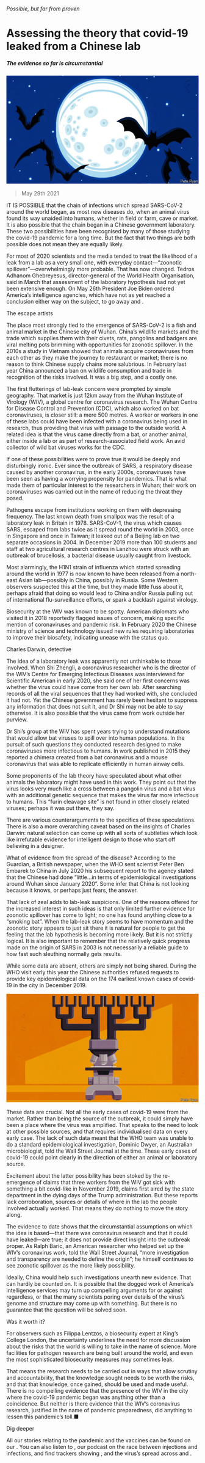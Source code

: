 ###### Possible, but far from proven

# Assessing the theory that covid-19 leaked from a Chinese lab 

##### The evidence so far is circumstantial 

![image](images/20210529_IRD002_0.jpg) 

> May 29th 2021 

IT IS POSSIBLE that the chain of infections which spread SARS-CoV-2 around the world began, as most new diseases do, when an animal virus found its way unaided into humans, whether in field or farm, cave or market. It is also possible that the chain began in a Chinese government laboratory. These two possibilities have been recognised by many of those studying the covid-19 pandemic for a long time. But the fact that two things are both possible does not mean they are equally likely.

For most of 2020 scientists and the media tended to treat the likelihood of a leak from a lab as a very small one, with everyday contact—“zoonotic spillover”—overwhelmingly more probable. That has now changed. Tedros Adhanom Ghebreyesus, director-general of the World Health Organisation, said in March that assessment of the laboratory hypothesis had not yet been extensive enough. On May 26th President Joe Biden ordered America’s intelligence agencies, which have not as yet reached a conclusion either way on the subject, to go away and .


The escape artists

The place most strongly tied to the emergence of SARS-CoV-2 is a fish and animal market in the Chinese city of Wuhan. China’s wildlife markets and the trade which supplies them with their civets, rats, pangolins and badgers are viral melting pots brimming with opportunities for zoonotic spillover. In the 2010s a study in Vietnam showed that animals acquire coronaviruses from each other as they make the journey to restaurant or market; there is no reason to think Chinese supply chains more salubrious. In February last year China announced a ban on wildlife consumption and trade in recognition of the risks involved. It was a big step, and a costly one.

The first flutterings of lab-leak concern were prompted by simple geography. That market is just 12km away from the Wuhan Institute of Virology (WIV), a global centre for coronavirus research. The Wuhan Centre for Disease Control and Prevention (CDC), which also worked on bat coronaviruses, is closer still: a mere 500 metres. A worker or workers in one of these labs could have been infected with a coronavirus being used in research, thus providing that virus with passage to the outside world. A related idea is that the virus came directly from a bat, or another animal, either inside a lab or as part of research-associated field work. An avid collector of wild bat viruses works for the CDC.

If one of these possibilities were to prove true it would be deeply and disturbingly ironic. Ever since the outbreak of SARS, a respiratory disease caused by another coronavirus, in the early 2000s, coronaviruses have been seen as having a worrying propensity for pandemics. That is what made them of particular interest to the researchers in Wuhan; their work on coronaviruses was carried out in the name of reducing the threat they posed.

Pathogens escape from institutions working on them with depressing frequency. The last known death from smallpox was the result of a laboratory leak in Britain in 1978. SARS-CoV-1, the virus which causes SARS, escaped from labs twice as it spread round the world in 2003, once in Singapore and once in Taiwan; it leaked out of a Beijing lab on two separate occasions in 2004. In December 2019 more than 100 students and staff at two agricultural research centres in Lanzhou were struck with an outbreak of brucellosis, a bacterial disease usually caught from livestock.

Most alarmingly, the H1N1 strain of influenza which started spreading around the world in 1977 is now known to have been released from a north-east Asian lab—possibly in China, possibly in Russia. Some Western observers suspected this at the time, but they made little fuss about it, perhaps afraid that doing so would lead to China and/or Russia pulling out of international flu-surveillance efforts, or spark a backlash against virology.

Biosecurity at the WIV was known to be spotty. American diplomats who visited it in 2018 reportedly flagged issues of concern, making specific mention of coronaviruses and pandemic risk. In February 2020 the Chinese ministry of science and technology issued new rules requiring laboratories to improve their biosafety, indicating unease with the status quo.

Charles Darwin, detective

The idea of a laboratory leak was apparently not unthinkable to those involved. When Shi Zhengli, a coronavirus researcher who is the director of the WIV’s Centre for Emerging Infectious Diseases was interviewed for Scientific American in early 2020, she said one of her first concerns was whether the virus could have come from her own lab. After searching records of all the viral sequences that they had worked with, she concluded it had not. Yet the Chinese government has rarely been hesitant to suppress any information that does not suit it, and Dr Shi may not be able to say otherwise. It is also possible that the virus came from work outside her purview.

Dr Shi’s group at the WIV has spent years trying to understand mutations that would allow bat viruses to spill over into human populations. In the pursuit of such questions they conducted research designed to make coronaviruses more infectious to humans. In work published in 2015 they reported a chimera created from a bat coronavirus and a mouse coronavirus that was able to replicate efficiently in human airway cells.

Some proponents of the lab theory have speculated about what other animals the laboratory might have used in this work. They point out that the virus looks very much like a cross between a pangolin virus and a bat virus with an additional genetic sequence that makes the virus far more infectious to humans. This “furin cleavage site” is not found in other closely related viruses; perhaps it was put there, they say.

There are various counterarguments to the specifics of these speculations. There is also a more overarching caveat based on the insights of Charles Darwin: natural selection can come up with all sorts of subtleties which look like irrefutable evidence for intelligent design to those who start off believing in a designer.

What of evidence from the spread of the disease? According to the Guardian, a British newspaper, when the WHO sent scientist Peter Ben Embarek to China in July 2020 his subsequent report to the agency stated that the Chinese had done “little…in terms of epidemiological investigations around Wuhan since January 2020”. Some infer that China is not looking because it knows, or perhaps just fears, the answer.

That lack of zeal adds to lab-leak suspicions. One of the reasons offered for the increased interest in such ideas is that only limited further evidence for zoonotic spillover has come to light; no one has found anything close to a “smoking bat”. When the lab-leak story seems to have momentum and the zoonotic story appears to just sit there it is natural for people to get the feeling that the lab hypothesis is becoming more likely. But it is not strictly logical. It is also important to remember that the relatively quick progress made on the origin of SARS in 2003 is not necessarily a reliable guide to how fast such sleuthing normally gets results.

While some data are absent, others are simply not being shared. During the WHO visit early this year the Chinese authorities refused requests to provide key epidemiological data on the 174 earliest known cases of covid-19 in the city in December 2019.

![image](images/20210529_IRD003_0.jpg) 


These data are crucial. Not all the early cases of covid-19 were from the market. Rather than being the source of the outbreak, it could simply have been a place where the virus was amplified. That speaks to the need to look at other possible sources, and that requires individualised data on every early case. The lack of such data meant that the WHO team was unable to do a standard epidemiological investigation, Dominic Dwyer, an Australian microbiologist, told the Wall Street Journal at the time. These early cases of covid-19 could point clearly in the direction of either an animal or laboratory source.

Excitement about the latter possibility has been stoked by the re-emergence of claims that three workers from the WIV got sick with something a bit covid-like in November 2019, claims first aired by the state department in the dying days of the Trump administration. But these reports lack corroboration, sources or details of where in the lab the people involved actually worked. That means they do nothing to move the story along.

The evidence to date shows that the circumstantial assumptions on which the idea is based—that there was coronavirus research and that it could have leaked—are true; it does not provide direct insight into the outbreak proper. As Ralph Baric, an American researcher who helped set up the WIV’s coronavirus work, told the Wall Street Journal, “more investigation and transparency are needed to define the origin”; he himself continues to see zoonotic spillover as the more likely possibility.

Ideally, China would help such investigations unearth new evidence. That can hardly be counted on. It is possible that the dogged work of America’s intelligence services may turn up compelling arguments for or against regardless, or that the many scientists poring over details of the virus’s genome and structure may come up with something. But there is no guarantee that the question will be solved soon.

Was it worth it?

For observers such as Filippa Lentzos, a biosecurity expert at King’s College London, the uncertainty underlines the need for more discussion about the risks that the world is willing to take in the name of science. More facilities for pathogen research are being built around the world, and even the most sophisticated biosecurity measures may sometimes leak.

That means the research needs to be carried out in ways that allow scrutiny and accountability, that the knowledge sought needs to be worth the risks, and that that knowledge, once gained, should be used and made useful. There is no compelling evidence that the presence of the WIV in the city where the covid-19 pandemic began was anything other than a coincidence. But neither is there evidence that the WIV’s coronavirus research, justified in the name of pandemic preparedness, did anything to lessen this pandemic’s toll.■

Dig deeper

All our stories relating to the pandemic and the vaccines can be found on our . You can also listen to , our podcast on the race between injections and infections, and find trackers showing ,  and the virus’s spread across  and .

